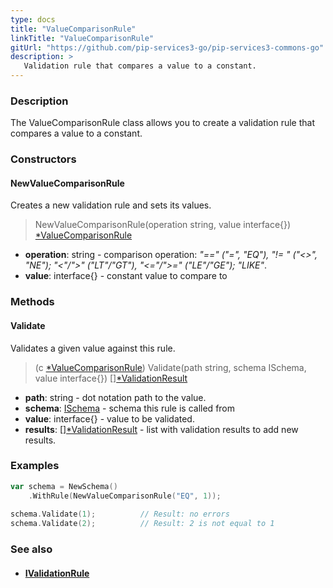 ```yaml
---
type: docs
title: "ValueComparisonRule"
linkTitle: "ValueComparisonRule"
gitUrl: "https://github.com/pip-services3-go/pip-services3-commons-go"
description: >
   Validation rule that compares a value to a constant.
---
```


### Description

The ValueComparisonRule class allows you to create a validation rule that compares a value to a constant.

### Constructors

#### NewValueComparisonRule
Creates a new validation rule and sets its values.

> NewValueComparisonRule(operation string, value interface{}) [*ValueComparisonRule]()

- **operation**: string - comparison operation: *"==" ("=", "EQ"), "!= " ("<>", "NE"); "<"/">" ("LT"/"GT"), "<="/">=" ("LE"/"GE"); "LIKE"*.
- **value**: interface{} - constant value to compare to

### Methods

#### Validate
Validates a given value against this rule.

> (c [*ValueComparisonRule]()) Validate(path string, schema ISchema, value interface{}) [][*ValidationResult](../validation_result)

- **path**: string - dot notation path to the value.
- **schema**: [ISchema](../ischema) - schema this rule is called from
- **value**: interface{} - value to be validated.
- **results**: [][*ValidationResult](../validation_result) - list with validation results to add new results.

### Examples
```go
var schema = NewSchema()
    .WithRule(NewValueComparisonRule("EQ", 1));
  
schema.Validate(1);          // Result: no errors
schema.Validate(2);          // Result: 2 is not equal to 1
```

### See also
- #### [IValidationRule](../ivalidation_rule)
